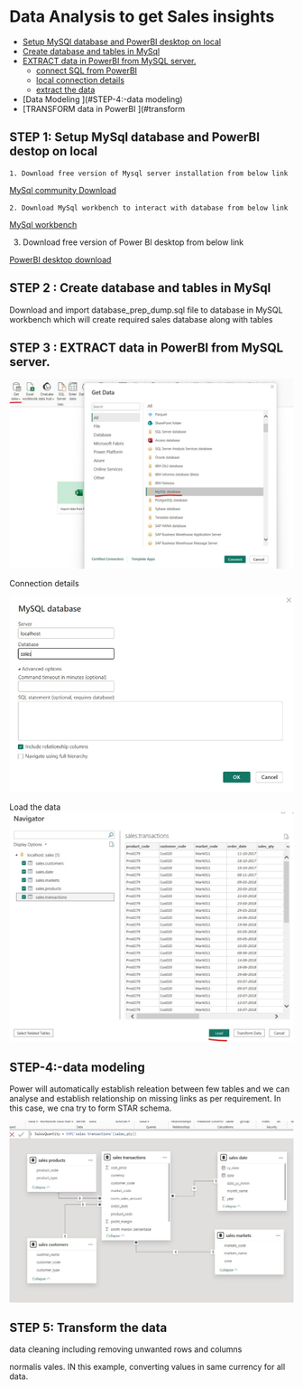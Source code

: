 # Data Analysis to get Sales insights

- [Setup MySQl database and PowerBI desktop on local ](#-STEP-1-:-Setup-MySql-database-and-PowerBI-destop-on-local)
- [Create database and tables in MySql ](#-STEP2:Create-database-and-tables-in-MySql)
- [EXTRACT data in PowerBI from MySQL server.](#-STEP3:EXTRACT-data-in-PowerBI-from-MySQL-server)
    - [connect SQL from PowerBI ](#:connection-details)
    - [local connection details](#:connection-details)
    - [extract the data](#:extract-data)
- [Data Modeling ](#STEP-4:-data modeling)
- [TRANSFORM data in PowerBI ](#transform
  

## STEP 1: Setup MySql database and PowerBI destop on local
    1. Download free version of Mysql server installation from below link 
    
   [MySql community Download](https://dev.mysql.com/downloads/file/?id=534319)

    2. Download MySql workbench to interact with database from below link

   [MySql workbench](https://dev.mysql.com/downloads/workbench/)

   3. Download free version of Power BI desktop from below link
      
   [PowerBI desktop download](https://www.microsoft.com/en-us/download/details.aspx?id=58494)

## STEP 2 :  Create database and tables in MySql

  Download and import database_prep_dump.sql file to database in MySQL workbench which will create required sales database along with tables

## STEP 3 :  EXTRACT data in PowerBI from MySQL server.

![Screenshot of step on how to connect sql from powerBI.](https://github.com/kunalpatade92/Kunal_data_analytics_sales/blob/main/src/get_data_from_mySql_db.jpg)


 Connection details

 ![Connection details](https://github.com/kunalpatade92/Kunal_data_analytics_sales/blob/main/src/connection_details.jpg)

 Load the data 
 ![Load the data](https://github.com/kunalpatade92/Kunal_data_analytics_sales/blob/main/src/Load_data.jpg)

 ## STEP-4:-data modeling

 Power will automatically establish releation between few tables and we can analyse and establish relationship on missing links as per requirement.
 In this case, we cna try to form STAR schema.

 ![Data modeling](https://github.com/kunalpatade92/Kunal_data_analytics_sales/blob/main/src/Data_modeling.jpg)

 ## STEP 5: Transform the data

 data cleaning including removing unwanted rows and columns 

 normalis vales. IN this example, converting values in same currency for all data.



        
       



